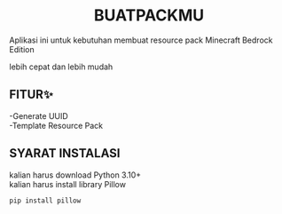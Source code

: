<h1 align="center">BUATPACKMU</h1>
Aplikasi ini untuk kebutuhan membuat resource pack Minecraft Bedrock Edition
<p>lebih cepat dan lebih mudah</p>

## FITUR✨
-Generate UUID  
-Template Resource Pack

## SYARAT INSTALASI
kalian harus download Python 3.10+  
kalian harus install library Pillow
<pre><code>pip install pillow</code></pre>
